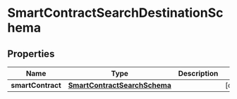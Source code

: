 
# SmartContractSearchDestinationSchema

## Properties
Name | Type | Description | Notes
------------ | ------------- | ------------- | -------------
**smartContract** | [**SmartContractSearchSchema**](SmartContractSearchSchema.md) |  |  [optional]



